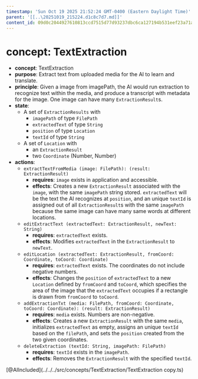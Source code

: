 ```yaml
---
timestamp: 'Sun Oct 19 2025 21:52:24 GMT-0400 (Eastern Daylight Time)'
parent: '[[..\20251019_215224.d1c8c7d7.md]]'
content_id: 09d0c2044927610813ccd7515d77d93237dbc6ca127194b531eef23a71ab1d6b
---
```


# concept: TextExtraction

* **concept**: TextExtraction
* **purpose**: Extract text from uploaded media for the AI to learn and translate.
* **principle**: Given a image from imagePath, the AI would run extraction to recognize text within the media, and produce a transcript with metadata for the image. One image can have many `ExtractionResult`s.
* **state**:
  * A set of `ExtractionResults` with
    * `imagePath` of type `FilePath`
    * `extractedText` of type `String`
    * `position` of type `Location`
    * `textId` of type `String`
  * A set of `Location` with
    * an `ExtractionResult`
    * two `Coordinate` (Number, Number)
* **actions**:
  * `extractTextFromMedia (image: FilePath): (result: ExtractionResult)`
    * **requires**: `image` exists in application and accessible.
    * **effects**: Creates a new `ExtractionResult` associated with the `image`, with the same `imagePath` string stored. `extractedText` will be the text the AI recognizes at `position`, and an unique `textId` is assigned out of all `ExtractionResult`s with the same `imagePath` because the same image can have many same words at different locations.
  * `editExtractText (extractedText: ExtractionResult, newText: String)`
    * **requires**: `extractedText` exists.
    * **effects**: Modifies `extractedText` in the `ExtractionResult` to `newText`.
  * `editLocation (extractedText: ExtractionResult, fromCoord: Coordinate, toCoord: Coordinate)`
    * **requires**: `extractedText` exists. The coordinates do not include negative numbers.
    * **effects**: Changes the `position` of `extractedText` to a new `Location` defined by `fromCoord` and `toCoord`, which specifies the area of the image that the `extractedText` occupies if a rectangle is drawn from `fromCoord` to `toCoord`.
  * `addExtractionTxt (media: FilePath, fromCoord: Coordinate, toCoord: Coordinate): (result: ExtractionResult)`
    * **requires**: `media` exists. Numbers are non-negative.
    * **effects**: Creates a new `ExtractionResult` with the same `media`, initializes `extractedText` as empty, assigns an unique `textId` based on the `filePath`, and sets the `position` created from the two given coordinates.
  * `deleteExtraction (textId: String, imagePath: FilePath)`
    * **requires**: `textId` exists in the `imagePath`.
    * **effects**: Removes the `ExtractionResult` with the specified `textId`.

\[@AIIncluded]\(../../../src/concepts/TextExtraction/TextExtraction copy.ts)
